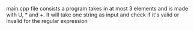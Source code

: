 main.cpp file consists a program takes in at most 3 elements and is made with U, \* and +. It will take one string as input and check if it's valid or invalid for the regular expression
